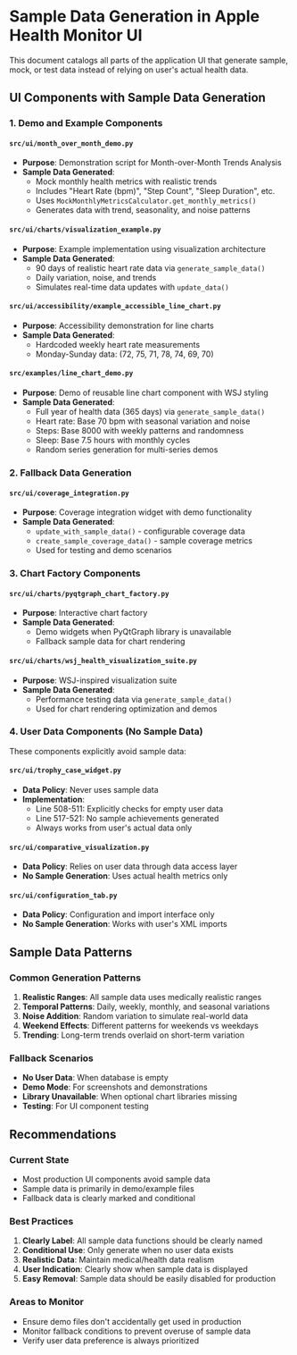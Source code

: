 # Sample Data Generation in Apple Health Monitor UI

This document catalogs all parts of the application UI that generate sample, mock, or test data instead of relying on user's actual health data.

## UI Components with Sample Data Generation

### 1. Demo and Example Components

#### `src/ui/month_over_month_demo.py`
- **Purpose**: Demonstration script for Month-over-Month Trends Analysis
- **Sample Data Generated**:
  - Mock monthly health metrics with realistic trends
  - Includes "Heart Rate (bpm)", "Step Count", "Sleep Duration", etc.
  - Uses `MockMonthlyMetricsCalculator.get_monthly_metrics()` 
  - Generates data with trend, seasonality, and noise patterns

#### `src/ui/charts/visualization_example.py`
- **Purpose**: Example implementation using visualization architecture
- **Sample Data Generated**:
  - 90 days of realistic heart rate data via `generate_sample_data()`
  - Daily variation, noise, and trends
  - Simulates real-time data updates with `update_data()`

#### `src/ui/accessibility/example_accessible_line_chart.py`
- **Purpose**: Accessibility demonstration for line charts
- **Sample Data Generated**:
  - Hardcoded weekly heart rate measurements
  - Monday-Sunday data: (72, 75, 71, 78, 74, 69, 70)

#### `src/examples/line_chart_demo.py`
- **Purpose**: Demo of reusable line chart component with WSJ styling
- **Sample Data Generated**:
  - Full year of health data (365 days) via `generate_sample_data()`
  - Heart rate: Base 70 bpm with seasonal variation and noise
  - Steps: Base 8000 with weekly patterns and randomness
  - Sleep: Base 7.5 hours with monthly cycles
  - Random series generation for multi-series demos

### 2. Fallback Data Generation

#### `src/ui/coverage_integration.py`
- **Purpose**: Coverage integration widget with demo functionality
- **Sample Data Generated**:
  - `update_with_sample_data()` - configurable coverage data
  - `create_sample_coverage_data()` - sample coverage metrics
  - Used for testing and demo scenarios

### 3. Chart Factory Components

#### `src/ui/charts/pyqtgraph_chart_factory.py`
- **Purpose**: Interactive chart factory
- **Sample Data Generated**:
  - Demo widgets when PyQtGraph library is unavailable
  - Fallback sample data for chart rendering

#### `src/ui/charts/wsj_health_visualization_suite.py`
- **Purpose**: WSJ-inspired visualization suite
- **Sample Data Generated**:
  - Performance testing data via `generate_sample_data()`
  - Used for chart rendering optimization and demos

### 4. User Data Components (No Sample Data)

These components explicitly avoid sample data:

#### `src/ui/trophy_case_widget.py`
- **Data Policy**: Never uses sample data
- **Implementation**: 
  - Line 508-511: Explicitly checks for empty user data
  - Line 517-521: No sample achievements generated
  - Always works from user's actual data only

#### `src/ui/comparative_visualization.py`
- **Data Policy**: Relies on user data through data access layer
- **No Sample Generation**: Uses actual health metrics only

#### `src/ui/configuration_tab.py`
- **Data Policy**: Configuration and import interface only
- **No Sample Generation**: Works with user's XML imports

## Sample Data Patterns

### Common Generation Patterns
1. **Realistic Ranges**: All sample data uses medically realistic ranges
2. **Temporal Patterns**: Daily, weekly, monthly, and seasonal variations
3. **Noise Addition**: Random variation to simulate real-world data
4. **Weekend Effects**: Different patterns for weekends vs weekdays
5. **Trending**: Long-term trends overlaid on short-term variation

### Fallback Scenarios
- **No User Data**: When database is empty
- **Demo Mode**: For screenshots and demonstrations  
- **Library Unavailable**: When optional chart libraries missing
- **Testing**: For UI component testing

## Recommendations

### Current State
- Most production UI components avoid sample data
- Sample data is primarily in demo/example files
- Fallback data is clearly marked and conditional

### Best Practices
1. **Clearly Label**: All sample data functions should be clearly named
2. **Conditional Use**: Only generate when no user data exists
3. **Realistic Data**: Maintain medical/health data realism
4. **User Indication**: Clearly show when sample data is displayed
5. **Easy Removal**: Sample data should be easily disabled for production

### Areas to Monitor
- Ensure demo files don't accidentally get used in production
- Monitor fallback conditions to prevent overuse of sample data
- Verify user data preference is always prioritized